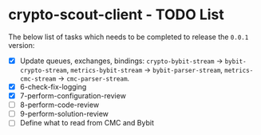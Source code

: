 # crypto-scout-client - TODO List

The below list of tasks which needs to be completed to release the `0.0.1` version:

- [x] Update queues, exchanges, bindings: `crypto-bybit-stream` -> `bybit-crypto-stream`,
  `metrics-bybit-stream` -> `bybit-parser-stream`, `metrics-cmc-stream` -> `cmc-parser-stream`.
- [x] 6-check-fix-logging
- [x] 7-perform-configuration-review
- [ ] 8-perform-code-review
- [ ] 9-perform-solution-review
- [ ] Define what to read from CMC and Bybit